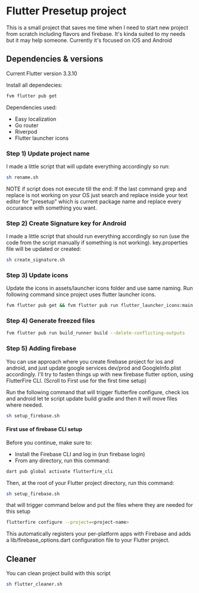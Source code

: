 # Flutter Presetup project

This is a small project that saves me time when I need to start new project from scratch including flavors and firebase. It's kinda suited to my needs but it may help someone. Currently it's focused on iOS and Android

## Dependencies & versions

Current Flutter version 3.3.10

Install all dependecies:

```bash
fvm flutter pub get
```

Dependencies used:

- Easy localization
- Go router
- Riverpod
- Flutter launcher icons

### Step 1) Update project name

I made a little script that will update everything accordingly so run:

```bash
sh rename.sh
```

NOTE if script does not execute till the end:
If the last command grep and replace is not working on your OS just search and replace inside your text editor for "presetup" which is current package name and replace every occurance with something you want.

### Step 2) Create Signature key for Android

I made a little script that should run everything accordingly so run (use the code from the script manually if something is not working). key.properties file will be updated or created:

```bash
sh create_signature.sh
```

### Step 3) Update icons

Update the icons in assets/launcher icons folder and use same naming. Run following command since project uses flutter launcher icons.

```bash
fvm flutter pub get && fvm flutter pub run flutter_launcher_icons:main -f flutter_launcher_icons*
```

### Step 4) Generate freezed files

```bash
fvm flutter pub run build_runner build --delete-conflicting-outputs
```

### Step 5) Adding firebase

You can use approach where you create firebase project for ios and android, and just update google services dev/prod and GoogleInfo.plist accordingly. I'll try to fasten things up with new firebase flutter option, using FlutterFire CLI. (Scroll to First use for the first time setup)

Run the following command that will trigger flutterfire configure, check ios and android let te script update build gradle and then it will move files where needed.

```bash
sh setup_firebase.sh
```

#### First use of firebase CLI setup

Before you continue, make sure to:

- Install the Firebase CLI and log in (run firebase login)
- From any directory, run this command:

```bash
dart pub global activate flutterfire_cli
```

Then, at the root of your Flutter project directory, run this command:

```bash
sh setup_firebase.sh
```

that will trigger command below and put the files where they are needed for this setup

```bash
flutterfire configure --project=<project-name>
```

This automatically registers your per-platform apps with Firebase and adds a lib/firebase_options.dart configuration file to your Flutter project.

## Cleaner

You can clean project build with this script

```bash
sh flutter_cleaner.sh
```
